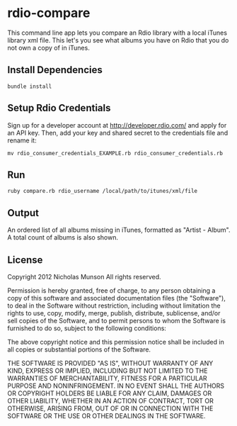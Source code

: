 # rdio-compare

This command line app lets you compare an Rdio library with a local iTunes library xml file.  This let's you see what albums you have on Rdio that you do not own a copy of in iTunes.

## Install Dependencies

	bundle install

## Setup Rdio Credentials

Sign up for a developer account at http://developer.rdio.com/ and apply for an API key.  Then, add your key and 
shared secret to the credentials file and rename it:

	mv rdio_consumer_credentials_EXAMPLE.rb rdio_consumer_credentials.rb

## Run

	ruby compare.rb rdio_username /local/path/to/itunes/xml/file

## Output

An ordered list of all albums missing in iTunes, formatted as "Artist - Album".  A total count of albums is also shown.

## License

Copyright 2012 Nicholas Munson
All rights reserved.

Permission is hereby granted, free of charge, to any person
obtaining a copy of this software and associated documentation
files (the "Software"), to deal in the Software without
restriction, including without limitation the rights to use,
copy, modify, merge, publish, distribute, sublicense, and/or sell
copies of the Software, and to permit persons to whom the
Software is furnished to do so, subject to the following
conditions:

The above copyright notice and this permission notice shall be
included in all copies or substantial portions of the Software.

THE SOFTWARE IS PROVIDED "AS IS", WITHOUT WARRANTY OF ANY KIND,
EXPRESS OR IMPLIED, INCLUDING BUT NOT LIMITED TO THE WARRANTIES
OF MERCHANTABILITY, FITNESS FOR A PARTICULAR PURPOSE AND
NONINFRINGEMENT. IN NO EVENT SHALL THE AUTHORS OR COPYRIGHT
HOLDERS BE LIABLE FOR ANY CLAIM, DAMAGES OR OTHER LIABILITY,
WHETHER IN AN ACTION OF CONTRACT, TORT OR OTHERWISE, ARISING
FROM, OUT OF OR IN CONNECTION WITH THE SOFTWARE OR THE USE OR
OTHER DEALINGS IN THE SOFTWARE.